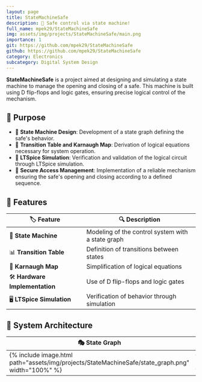 ```yaml
---
layout: page
title: StateMachineSafe
description: 🔐 Safe control via state machine!
full_name: mpek29/StateMachineSafe
img: assets/img/projects/StateMachineSafe/main.png
importance: 1
git: https://github.com/mpek29/StateMachineSafe
github: https://github.com/mpek29/StateMachineSafe
category: Electronics
subcategory: Digital System Design
---
```



**StateMachineSafe** is a project aimed at designing and simulating a state machine to manage the opening and closing of a safe. This machine is built using D flip-flops and logic gates, ensuring precise logical control of the mechanism.

## 🎯 Purpose

- 📜 **State Machine Design**: Development of a state graph defining the safe's behavior.
- 🧮 **Transition Table and Karnaugh Map**: Derivation of logical equations necessary for system operation.
- 🔬 **LTSpice Simulation**: Verification and validation of the logical circuit through LTSpice simulation.
- 🔑 **Secure Access Management**: Implementation of a reliable mechanism ensuring the safe's opening and closing according to a defined sequence.

## 📝 Features

| 🏷️ Feature          | 🔍 Description |
|---------------------------|-------------|
| 🔄 **State Machine** | Modeling of the control system with a state graph |
| 📊 **Transition Table** | Definition of transitions between states |
| 📏 **Karnaugh Map** | Simplification of logical equations |
| 🛠️ **Hardware Implementation** | Use of D flip-flops and logic gates |
| 🖥️ **LTSpice Simulation** | Verification of behavior through simulation |

## 📐 System Architecture

| 🎭 State Graph | 🗂️ Transition Table | ⚡ Logic Circuit |
|-----------|-----------|-----------|
| {% include image.html path="assets/img/projects/StateMachineSafe/state_graph.png" width="100%" %} | {% include image.html path="assets/img/projects/StateMachineSafe/transition_table.png" width="100%" %} | {% include image.html path="assets/img/projects/StateMachineSafe/logic_circuit.png" width="100%" %} |

